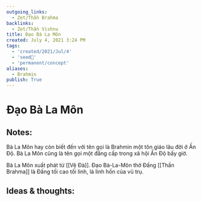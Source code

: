 ```yaml
---
outgoing_links:
  - Zet/Thần Brahma
backlinks:
  - Zet/Thần Vishnu
title: Đạo Bà La Môn
created: July 4, 2021 3:24 PM
tags:
  - 'created/2021/Jul/4'
  - 'seed🥜'
  - 'permanent/concept'
aliases:
  - Brahmin
publish: True
---
```

# Đạo Bà La Môn

## Notes:
Bà La Môn hay còn biết đến với tên gọi là Brahmin một tôn giáo lâu đời ở Ấn Độ. Bà La Môn cũng là tên gọi một đẳng cấp trong xã hội Ấn Độ bấy giờ.

Bà La Môn xuất phát từ [[Vệ Đà]]. Đạo Bà-La-Môn thờ Đấng [[Thần Brahma]] là Đấng tối cao tối linh, là linh hồn của vũ trụ.

## Ideas & thoughts:
